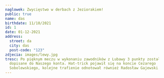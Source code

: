 ```yaml
---
naglowek: Zwycięstwo w derbach z Jeziorakiem!
public: true
name: das
birthdate: 11/10/2021
id: 1
date: 01-12-2021
address:
  street: da
  city: das
  post-code: "123"
zdjecia: images/lewy.jpg
tresc: Po pięknym meczu w wykonaniu zawodników z Lubawy 3 punkty zostały
  dopisane do Naszego konta. Hat-trick pojawił się na koncie Cezarego
  Sobolewskiego, kolejne trafienie odnotował również Radosław Gajewski.
---
```


